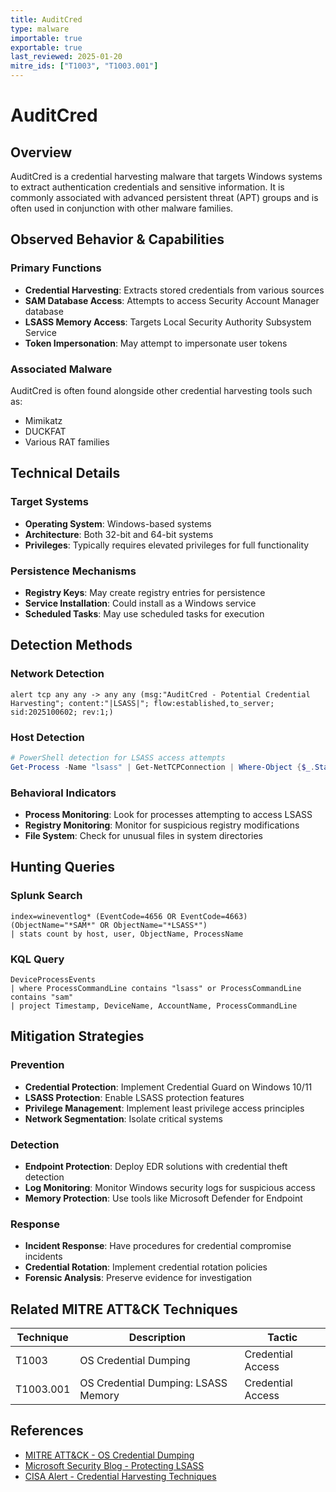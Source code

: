 ```yaml
---
title: AuditCred
type: malware
importable: true
exportable: true
last_reviewed: 2025-01-20
mitre_ids: ["T1003", "T1003.001"]
---
```


# AuditCred

## Overview

AuditCred is a credential harvesting malware that targets Windows systems to extract authentication credentials and sensitive information. It is commonly associated with advanced persistent threat (APT) groups and is often used in conjunction with other malware families.

## Observed Behavior & Capabilities

### Primary Functions
- **Credential Harvesting**: Extracts stored credentials from various sources
- **SAM Database Access**: Attempts to access Security Account Manager database
- **LSASS Memory Access**: Targets Local Security Authority Subsystem Service
- **Token Impersonation**: May attempt to impersonate user tokens

### Associated Malware
AuditCred is often found alongside other credential harvesting tools such as:
- Mimikatz
- DUCKFAT
- Various RAT families

## Technical Details

### Target Systems
- **Operating System**: Windows-based systems
- **Architecture**: Both 32-bit and 64-bit systems
- **Privileges**: Typically requires elevated privileges for full functionality

### Persistence Mechanisms
- **Registry Keys**: May create registry entries for persistence
- **Service Installation**: Could install as a Windows service
- **Scheduled Tasks**: May use scheduled tasks for execution

## Detection Methods

### Network Detection
```suricata
alert tcp any any -> any any (msg:"AuditCred - Potential Credential Harvesting"; content:"|LSASS|"; flow:established,to_server; sid:2025100602; rev:1;)
```

### Host Detection
```powershell
# PowerShell detection for LSASS access attempts
Get-Process -Name "lsass" | Get-NetTCPConnection | Where-Object {$_.State -eq "Established"}
```

### Behavioral Indicators
- **Process Monitoring**: Look for processes attempting to access LSASS
- **Registry Monitoring**: Monitor for suspicious registry modifications
- **File System**: Check for unusual files in system directories

## Hunting Queries

### Splunk Search
```splunk
index=wineventlog* (EventCode=4656 OR EventCode=4663) (ObjectName="*SAM*" OR ObjectName="*LSASS*")
| stats count by host, user, ObjectName, ProcessName
```

### KQL Query
```kql
DeviceProcessEvents
| where ProcessCommandLine contains "lsass" or ProcessCommandLine contains "sam"
| project Timestamp, DeviceName, AccountName, ProcessCommandLine
```

## Mitigation Strategies

### Prevention
- **Credential Protection**: Implement Credential Guard on Windows 10/11
- **LSASS Protection**: Enable LSASS protection features
- **Privilege Management**: Implement least privilege access principles
- **Network Segmentation**: Isolate critical systems

### Detection
- **Endpoint Protection**: Deploy EDR solutions with credential theft detection
- **Log Monitoring**: Monitor Windows security logs for suspicious access
- **Memory Protection**: Use tools like Microsoft Defender for Endpoint

### Response
- **Incident Response**: Have procedures for credential compromise incidents
- **Credential Rotation**: Implement credential rotation policies
- **Forensic Analysis**: Preserve evidence for investigation

## Related MITRE ATT&CK Techniques

| Technique | Description | Tactic |
|-----------|-------------|---------|
| T1003 | OS Credential Dumping | Credential Access |
| T1003.001 | OS Credential Dumping: LSASS Memory | Credential Access |

## References

- [MITRE ATT&CK - OS Credential Dumping](https://attack.mitre.org/techniques/T1003/)
- [Microsoft Security Blog - Protecting LSASS](https://www.microsoft.com/security/blog/)
- [CISA Alert - Credential Harvesting Techniques](https://www.cisa.gov/news-events/cybersecurity-advisories/)
